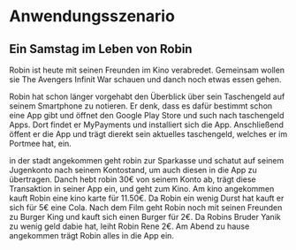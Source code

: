 # Anwendungsszenario

## Ein Samstag im Leben von Robin 

Robin ist heute mit seinen Freunden im Kino verabredet. Gemeinsam wollen sie The Avengers Infinit War schauen und danch noch etwas essen gehen.

Robin hat schon länger vorgehabt den Überblick über sein Taschengeld auf seinem Smartphone zu notieren. Er denk, dass es dafür bestimmt schon eine App gibt und öffnet den Google Play Store und such nach taschengeld Apps. Dort findet er MyPayments und installiert sich die App. 
Anschließend öffent er die App und trägt dierekt sein aktuelles taschengeld, welches er im Portmee hat, ein.

in der stadt angekommen geht robin zur Sparkasse und schatut auf seinem Jugenkonto nach seinem Kontostand, um auch diesen in die App zu übertragen. Danch hebt robin 30€ von seinem Konto ab, trägt diese Transaktion in seiner App ein, und geht zum Kino. Am kino angekommen kauft Robin eine kino karte für 11.50€. Da Robin ein wenig Durst hat kauft er sich für 5€ eine Cola. 
Nach dem Film geht Robin noch mit seinen Freunden zu Burger King und kauft sich einen Burger für 2€. Da Robins Bruder Yanik zu wenig geld dabie hat, leiht Robin Rene 2€.
Am Abend zu hause angekommen trägt Robin alles in die App ein. 